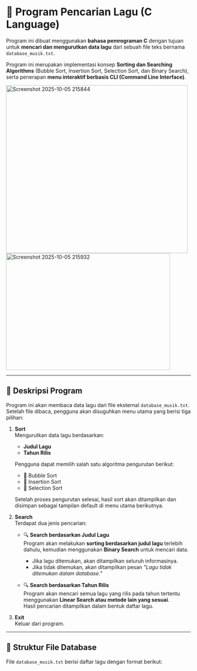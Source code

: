 # 🎵 Program Pencarian Lagu (C Language)

Program ini dibuat menggunakan **bahasa pemrograman C** dengan tujuan untuk **mencari dan mengurutkan data lagu** dari sebuah file teks bernama `database_musik.txt`.

Program ini merupakan implementasi konsep **Sorting dan Searching Algorithms** (Bubble Sort, Insertion Sort, Selection Sort, dan Binary Search), serta penerapan **menu interaktif berbasis CLI (Command Line Interface)**.

<img width="495" height="458" alt="Screenshot 2025-10-05 215844" src="https://github.com/user-attachments/assets/ce45a716-bd0d-4bac-a80d-244cf3b3240c" />

<img width="447" height="319" alt="Screenshot 2025-10-05 215932" src="https://github.com/user-attachments/assets/ec1e3de8-723c-4ac4-9a4e-a930f6d56329" />

---

## 🧠 Deskripsi Program

Program ini akan membaca data lagu dari file eksternal `database_musik.txt`.  
Setelah file dibaca, pengguna akan disuguhkan menu utama yang berisi tiga pilihan:

1. **Sort**  
   Mengurutkan data lagu berdasarkan:
   - **Judul Lagu**  
   - **Tahun Rilis**  

   Pengguna dapat memilih salah satu algoritma pengurutan berikut:
   - 🔹 Bubble Sort  
   - 🔹 Insertion Sort  
   - 🔹 Selection Sort  

   Setelah proses pengurutan selesai, hasil sort akan ditampilkan dan disimpan sebagai tampilan default di menu utama berikutnya.

2. **Search**  
   Terdapat dua jenis pencarian:
   - 🔍 **Search berdasarkan Judul Lagu**  
     Program akan melakukan **sorting berdasarkan judul lagu** terlebih dahulu, kemudian menggunakan **Binary Search** untuk mencari data.
     - Jika lagu ditemukan, akan ditampilkan seluruh informasinya.
     - Jika tidak ditemukan, akan ditampilkan pesan *"Lagu tidak ditemukan dalam database."*
   
   - 🔍 **Search berdasarkan Tahun Rilis**  
     Program akan mencari semua lagu yang rilis pada tahun tertentu menggunakan **Linear Search atau metode lain yang sesuai**.  
     Hasil pencarian ditampilkan dalam bentuk daftar lagu.

3. **Exit**  
   Keluar dari program.

---

## 📄 Struktur File Database

File `database_musik.txt` berisi daftar lagu dengan format berikut:

